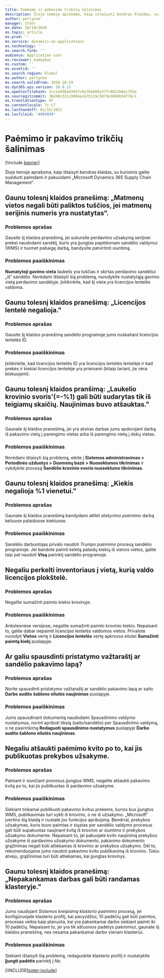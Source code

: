 ```yaml
---
title: Paėmimo ir pakavimo trikčių šalinimas
description: Šioje temoje aprašoma, kaip ištaisyti bendras klaidas, su kuriomis galite susidurti paimdami ir pakuodami „Microsoft Dynamics 365 Supply Chain Management“.
author: perlynne
manager: tfehr
ms.date: 10/19/2020
ms.topic: article
ms.prod: ''
ms.service: dynamics-ax-applications
ms.technology: ''
ms.search.form: ''
audience: Application user
ms.reviewer: kamaybac
ms.custom: ''
ms.assetid: ''
ms.search.region: Global
ms.author: perlynne
ms.search.validFrom: 2020-10-19
ms.dyn365.ops.version: 10.0.15
ms.openlocfilehash: 2cce1038ed393fc8a7bb489a37fc0921b0ac755e
ms.sourcegitcommit: 38d40c331c8894acb7b119c5073e3088b54776c1
ms.translationtype: HT
ms.contentlocale: lt-LT
ms.lasthandoff: 01/15/2021
ms.locfileid: "4993939"
---
```

# <a name="troubleshoot-picking-and-packing"></a>Paėmimo ir pakavimo trikčių šalinimas

[!include [banner](../includes/banner.md)]

Šioje temoje aprašoma, kaip ištaisyti bendras klaidas, su kuriomis galite susidurti paimdami ir pakuodami „Microsoft Dynamics 365 Supply Chain Management“.

## <a name="i-receive-the-following-error-message-dimension-location-cant-be-left-blank-if-dimension-serial-number-is-set"></a>Gaunu tolesnį klaidos pranešimą: „Matmenų vietos negali būti paliktos tuščios, jei matmenų serijinis numeris yra nustatytas“.

### <a name="issue-description"></a>Problemos aprašas

Gausite šį klaidos pranešimą, jei sukursite perdavimo užsakymą serijinei prekei naudodami sandėlį, kuris yra įjungtas papildomam sandėlio valdymui (WMS) ir tuomet pabaigę darbą, bandysite patvirtinti siuntimą.

### <a name="issue-resolution"></a>Problemos paaiškinimas

**Numatytoji gavimo vieta** laukelis yra tuščias ir skirtas perdavimo sandėliui „iš“ sandėlio. Norėdami ištaisyti šią problemą, nurodykite nustatytąją gavimo vietą perdavimo sandėlyje. Įsitikinkite, kad šį vieta yra licencijos lentelės valdoma.

## <a name="i-receive-the-following-error-message-invalid-license-plate"></a>Gaunu tolesnį klaidos pranešimą: „Licencijos lentelė negalioja."

### <a name="issue-description"></a>Problemos aprašas

Gausite šį klaidos pranešimą sandėlio programoje jums nuskaitant licencijos lentelės ID.

### <a name="issue-resolution"></a>Problemos paaiškinimas

Įsitikinkite, kad licencijos lentelės ID yra licencijos lentelės lentelėje ir kad prekės ir kiekiai licencijos lentelėje yra prieinami (kitaip tariant, jie nėra blokuojami).

## <a name="i-receive-the-following-error-message-field-load-weight-1-can-only-contain-positive-numbers-update-has-been-canceled"></a>Gaunu tolesnį klaidos pranšimą: „Laukelio krovinio svoris'(=-%1) gali būti sudarytas tik iš teigiamų skaičių. Naujinimas buvo atšauktas."

### <a name="issue-description"></a>Problemos aprašas

Gaunate šį klaidos pranešimą, jei yra atviras darbas jums apdorojant darbą iš pakavimo vietų į parengimo vietas arba iš parengimo vietų į dokų vietas.

### <a name="issue-resolution"></a>Problemos paaiškinimas

Norėdami ištaisyti šią problemą, eikite į **Sistemos administravimas \> Periodinės užduotys \> Duomenų bazė \> Nuoseklumos tikrinimas** ir vykdykite procesą **Sandėlio krovinio svorio nuoseklumo tikrinimas**.

## <a name="i-receive-the-following-error-message-the-quantity-is-not-valid-for-unit-1"></a>Gaunu tolesnį klaidos pranešimą: „Kiekis negalioja %1 vienetui."

### <a name="issue-description"></a>Problemos aprašas

Gaunate šį klaidos pranešimą bandydami atlikti *atskyrimo paėmimo* darbą keliuose palaiduose kiekiuose.

### <a name="issue-resolution"></a>Problemos paaiškinimas

Sandėlio darbuotojas privalo naudoti *Trumpo paėmimo* procesą sandėlio programoje. Jei bandote paimti keletą palaidų kiekių iš vienos vietos, galite taip pat naudoti **Visą** parinktį sandėlio programoje.

## <a name="i-cant-move-inventory-to-a-location-that-is-license-platecontrolled"></a>Negaliu perkelti inventoriaus į vietą, kurią valdo licencijos plokštelė.

### <a name="issue-description"></a>Problemos aprašas

Negalite sumažinti paimto kiekio krovinyje.

### <a name="issue-resolution"></a>Problemos paaiškinimas

Ankstesnėse versijose, negalite sumažinti paimto krovinio kiekio. Nepaisant to, galite dabar nepaimti licencijso lentelės valdomos vietos. Privalote nurodyti **Vietos** vertę ir **Licencijos lentelės** vertę apkrovos eilutei **Sumažinti paimtą kiekį** puslapyje.

## <a name="can-i-print-a-delivery-note-or-packing-content-by-warehouse"></a>Ar galiu spausdinti pristatymo važtaraštį ar sandėlio pakavimo lapą?

### <a name="issue-description"></a>Problemos aprašas

Norite spausdinti pristatymo važtaraštį ar sandėlio pakavimo lapą ar saito **Darbo audito šablono eilutės naujinimas** puslapyje.

### <a name="issue-resolution"></a>Problemos paaiškinimas

Jums spausdinant dokumentą naudodami Spausdinimo valdymo nustatymus, norint apriboti tikslą (saito/sandėlio) per Spausdinimo valdymą, o ne pasirinkimą **Redaguoti spausdinimo nustatymus** puslapyje **Darbo audito šablono eilutės naujinimas**.

## <a name="i-cant-cancel-a-packing-slip-after-its-posted-from-a-sales-order"></a>Negaliu atšaukti paėmimo kvito po to, kai jis publikuotas prekybos užsakyme.

### <a name="issue-description"></a>Problemos aprašas

Paimant ir siunčiant procesus įjungtus WMS, negalite atšaukti pakavimo kvitą po to, kai jis publikuotas iš pardavimo užsakyme.

### <a name="issue-resolution"></a>Problemos paaiškinimas

Siekiant tinkamai publikuoti pakavimo kvitus prekėms, kurios bus įjungtos WMS, publikavimas turi vykti iš krovinio, o ne iš užsakymo. „Microsoft“ įvertino šią klaidą ir nustatė jos funkcijos apribojimą. Bendrrai, prekybos užsakymas, kuris buvo paimtas ir siųstas per sandėlio valdymo procesus gali būti supakuotas naujinant kvitą iš krovinio ar siuntimo ir prekybos užsakymo dokumente. Nepaisant to, jei pakuojate kvito naujinimą prekybos užsakyme iš pardavimo užsakymo dokumento, pakavimo dokumento grąžinimas negali būti atliekamas iš krovinio ar prekybos užsakymo. Dėl to, rekomenduojame jums naudoti pakavimo kvito publikavimą iš krovinio. Tokiu atveju, grąžinimas turi būti atliekamas, kai įjungtas krovinys.

## <a name="i-receive-the-following-error-message-not-enough-work-can-be-found-for-cluster"></a>Gaunu tolesnį klaidos pranešimą: „Nepakankamas darbas gali būti randamas klasteryje."

### <a name="issue-description"></a>Problemos aprašas

Jums naudojant *Sistemos kreipiamą klasterio paėmimo* procesą, jei konfigūruojate klasterio profilį, kai pavyzdžiui, 10 padėčių gali būti paimtos, procesas veikia kaip planuota, kai yra pakankamai darbo siekiant paimti iki 10 padėčių. Nepaisant to, jei yra tik aštuonios padėtys paėmimiui, gaunate šį klaidos pranešimą, nes nesama pakankamai darbo vienam klasteriui.

### <a name="issue-resolution"></a>Problemos paaiškinimas

Siekiant ištaisyti šią problemą, redaguokite klasterio profilį ir nustatykite **Įjungti padėtis** parinktį į *Ne*.


[!INCLUDE[footer-include](../../includes/footer-banner.md)]